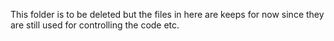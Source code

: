 This folder is to be deleted but the files in here are keeps for now since they are still used for controlling the code etc. 
